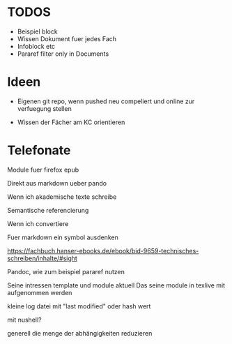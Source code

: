 # TODOS

- Beispiel block
- Wissen Dokument fuer jedes Fach
- Infoblock etc
- Pararef filter only in Documents

# Ideen

- Eigenen git repo, wenn pushed neu compeliert und online zur verfuegung stellen

- Wissen der Fächer am KC orientieren

# Telefonate

Module fuer firefox epub

Direkt aus markdown ueber pando

Wenn ich akademische texte schreibe

Semantische referencierung

Wenn ich convertiere

Fuer markdown ein symbol ausdenken

https://fachbuch.hanser-ebooks.de/ebook/bid-9659-technisches-schreiben/inhalte/#sight

Pandoc, wie zum beispiel pararef nutzen

Seine intressen template und module aktuell
Das seine module in texlive mit aufgenommen werden

kleine log datei mit "last modified" oder hash wert

mit nushell?

generell die menge der abhängigkeiten reduzieren


